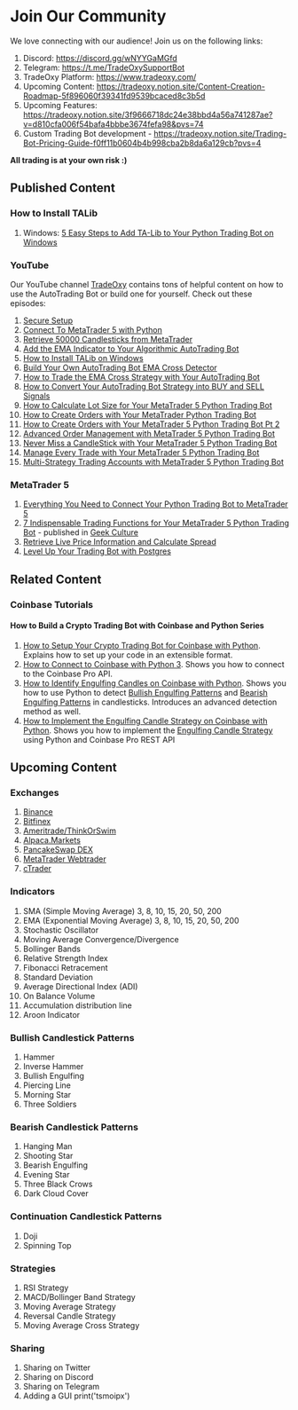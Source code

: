 # Join Our Community
We love connecting with our audience! Join us on the following links:
1. Discord: https://discord.gg/wNYYGaMGfd
2. Telegram: https://t.me/TradeOxySupportBot
3. TradeOxy Platform: https://www.tradeoxy.com/
4. Upcoming Content: https://tradeoxy.notion.site/Content-Creation-Roadmap-5f896060f39341fd9539bcaced8c3b5d
5. Upcoming Features: https://tradeoxy.notion.site/3f9666718dc24e38bbd4a56a741287ae?v=d810cfa006f54bafa4bbbe3674fefa98&pvs=74
6. Custom Trading Bot development - https://tradeoxy.notion.site/Trading-Bot-Pricing-Guide-f0ff11b0604b4b998cba2b8da6a129cb?pvs=4

**All trading is at your own risk :)**

## Published Content

### How to Install TALib
1. Windows: [5 Easy Steps to Add TA-Lib to Your Python Trading Bot on Windows](https://medium.com/@appnologyjames/5-easy-steps-to-add-ta-lib-to-your-python-trading-bot-on-windows-16f82fb07788)

### YouTube
Our YouTube channel [TradeOxy](https://www.youtube.com/@tradeoxy) contains tons of helpful content on how
to use the AutoTrading Bot or build one for yourself. Check out these episodes:
1. [Secure Setup](https://www.youtube.com/watch?v=jpw3JltNMg0)
2. [Connect To MetaTrader 5 with Python](https://www.youtube.com/watch?v=EkP7iAZoMEw&t=2s)
3. [Retrieve 50000 Candlesticks from MetaTrader](https://www.youtube.com/watch?v=KZmVek6EDCg)
4. [Add the EMA Indicator to Your Algorithmic AutoTrading Bot](https://youtu.be/QqLjXecrKhc)
5. [How to Install TALib on Windows](https://youtu.be/jnxqu9MhBIE)
6. [Build Your Own AutoTrading Bot EMA Cross Detector](https://youtu.be/lbdO_UKEzQU)
7. [How to Trade the EMA Cross Strategy with Your AutoTrading Bot](https://youtu.be/A6RTl0_13pw)
8. [How to Convert Your AutoTrading Bot Strategy into BUY and SELL Signals](https://youtu.be/21NtSVuPaZw)
9. [How to Calculate Lot Size for Your MetaTrader 5 Python Trading Bot](https://youtu.be/fveyPFreenk)
10. [How to Create Orders with Your MetaTrader Python Trading Bot](https://youtu.be/fveyPFreenk)
11. [How to Create Orders with Your MetaTrader 5 Python Trading Bot Pt 2](https://youtu.be/nn8XQgFN5W8)
12. [Advanced Order Management with MetaTrader 5 Python Trading Bot](https://youtu.be/cWfBrDQj_5s)
13. [Never Miss a CandleStick with Your MetaTrader 5 Python Trading Bot](https://youtu.be/ecK0ZbMWVIA)
14. [Manage Every Trade with Your MetaTrader 5 Python Trading Bot](https://youtu.be/Q5GQFxk1IJI)
15. [Multi-Strategy Trading Accounts with MetaTrader 5 Python Trading Bot](https://youtu.be/4NDO81n-EpA)

### MetaTrader 5
1. [Everything You Need to Connect Your Python Trading Bot to MetaTrader 5](https://medium.com/@appnologyjames/build-your-own-algorithmic-trading-bot-with-python-introduction-cb51c6db892e)
2. [7 Indispensable Trading Functions for Your MetaTrader 5 Python Trading Bot](https://medium.com/geekculture/7-indispensable-trading-functions-for-your-metatrader-5-python-trading-bot-8490d15065d9) - published in [Geek Culture](https://medium.com/geekculture)
3. [Retrieve Live Price Information and Calculate Spread](https://appnologyjames.medium.com/retrieve-live-price-information-from-metatrader-5-with-your-python-trading-bot-3128994f26d6)
4. [Level Up Your Trading Bot with Postgres](https://appnologyjames.medium.com/build-foundations-for-trading-bot-excellence-with-postgresql-python-and-metatrader-5-5328b047c2e7)

## Related Content
### Coinbase Tutorials
#### How to Build a Crypto Trading Bot with Coinbase and Python Series
1. [How to Setup Your Crypto Trading Bot for Coinbase with Python](https://medium.com/@appnologyjames/how-to-connect-to-coinbase-with-python-3-97cf53856fcd). Explains how to set up your code in an extensible format.
2. [How to Connect to Coinbase with Python 3](https://medium.com/@appnologyjames/how-to-connect-to-coinbase-with-python-3-97cf53856fcd). Shows you how to connect to the Coinbase Pro API.
3. [How to Identify Engulfing Candles on Coinbase with Python](https://medium.com/@appnologyjames/how-to-identify-engulfing-candles-on-coinbase-with-python-27c6db4eda57). Shows you how to use Python to detect [Bullish Engulfing Patterns](https://www.investopedia.com/terms/b/bullishengulfingpattern.asp) and [Bearish Engulfing Patterns](https://www.investopedia.com/terms/b/bearishengulfingp.asp) in candlesticks. Introduces an advanced detection method as well.
4. [How to Implement the Engulfing Candle Strategy on Coinbase with Python](https://medium.com/@appnologyjames/how-to-implement-the-engulfing-candle-strategy-on-coinbase-with-python-23ea20dbb502). Shows you how to implement the [Engulfing Candle Strategy](https://www.thebalancemoney.com/engulfing-candle-day-trading-strategy-1030873) using Python and Coinbase Pro REST API

## Upcoming Content
### Exchanges
1. [Binance](https://www.binance.com/en)
2. [Bitfinex](https://www.bitfinex.com/)
3. [Ameritrade/ThinkOrSwim](https://www.tdameritrade.com/)
4. [Alpaca.Markets](https://alpaca.markets/)
5. [PancakeSwap DEX](https://pancakeswap.finance/)
6. [MetaTrader Webtrader](https://trade.mql5.com/trade)
7. [cTrader](https://ctrader.com/)

### Indicators
1. SMA (Simple Moving Average) 3, 8, 10, 15, 20, 50, 200
2. EMA (Exponential Moving Average) 3, 8, 10, 15, 20, 50, 200
3. Stochastic Oscillator
4. Moving Average Convergence/Divergence
5. Bollinger Bands
6. Relative Strength Index
7. Fibonacci Retracement
8. Standard Deviation
9. Average Directional Index (ADI)
10. On Balance Volume
11. Accumulation distribution line
12. Aroon Indicator

### Bullish Candlestick Patterns
1. Hammer
2. Inverse Hammer
3. Bullish Engulfing
4. Piercing Line
5. Morning Star
6. Three Soldiers

### Bearish Candlestick Patterns
1. Hanging Man
2. Shooting Star
3. Bearish Engulfing
4. Evening Star
5. Three Black Crows
6. Dark Cloud Cover

### Continuation Candlestick Patterns
1. Doji
2. Spinning Top

### Strategies
1. RSI Strategy
2. MACD/Bollinger Band Strategy
3. Moving Average Strategy
4. Reversal Candle Strategy
5. Moving Average Cross Strategy

### Sharing
1. Sharing on Twitter
2. Sharing on Discord
3. Sharing on Telegram
4. Adding a GUI
print('tsmoipx')